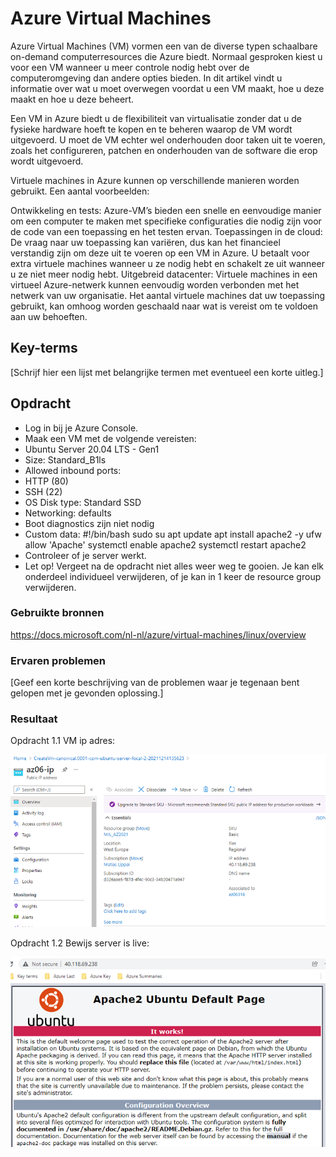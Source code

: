 # Azure Virtual Machines
Azure Virtual Machines (VM) vormen een van de diverse typen schaalbare on-demand computerresources die Azure biedt. Normaal gesproken kiest u voor een VM wanneer u meer controle nodig hebt over de computeromgeving dan andere opties bieden. In dit artikel vindt u informatie over wat u moet overwegen voordat u een VM maakt, hoe u deze maakt en hoe u deze beheert.

Een VM in Azure biedt u de flexibiliteit van virtualisatie zonder dat u de fysieke hardware hoeft te kopen en te beheren waarop de VM wordt uitgevoerd. U moet de VM echter wel onderhouden door taken uit te voeren, zoals het configureren, patchen en onderhouden van de software die erop wordt uitgevoerd.

Virtuele machines in Azure kunnen op verschillende manieren worden gebruikt. Een aantal voorbeelden:

Ontwikkeling en tests: Azure-VM’s bieden een snelle en eenvoudige manier om een computer te maken met specifieke configuraties die nodig zijn voor de code van een toepassing en het testen ervan.
Toepassingen in de cloud: De vraag naar uw toepassing kan variëren, dus kan het financieel verstandig zijn om deze uit te voeren op een VM in Azure. U betaalt voor extra virtuele machines wanneer u ze nodig hebt en schakelt ze uit wanneer u ze niet meer nodig hebt.
Uitgebreid datacenter: Virtuele machines in een virtueel Azure-netwerk kunnen eenvoudig worden verbonden met het netwerk van uw organisatie.
Het aantal virtuele machines dat uw toepassing gebruikt, kan omhoog worden geschaald naar wat is vereist om te voldoen aan uw behoeften.

## Key-terms
[Schrijf hier een lijst met belangrijke termen met eventueel een korte uitleg.]

## Opdracht
-	Log in bij je Azure Console.
-	Maak een VM met de volgende vereisten:
-	Ubuntu Server 20.04 LTS - Gen1
-	Size: Standard_B1ls
-	Allowed inbound ports:
-	HTTP (80)
-	SSH (22)
-	OS Disk type: Standard SSD
-	Networking: defaults
-	Boot diagnostics zijn niet nodig
-	Custom data: 
	#!/bin/bash
sudo su
apt update
apt install apache2 -y
ufw allow 'Apache'
systemctl enable apache2
systemctl restart apache2
-	Controleer of je server werkt.
-	Let op! Vergeet na de opdracht niet alles weer weg te gooien. Je kan elk onderdeel individueel verwijderen, of je kan in 1 keer de resource group verwijderen.

### Gebruikte bronnen
https://docs.microsoft.com/nl-nl/azure/virtual-machines/linux/overview

### Ervaren problemen
[Geef een korte beschrijving van de problemen waar je tegenaan bent gelopen met je gevonden oplossing.]

### Resultaat
Opdracht 1.1 VM ip adres:

![ipadres](..\00_includes\az-06.1.png)

Opdracht 1.2 Bewijs server is live:

![bewijslive](..\00_includes\az-06.2.png)